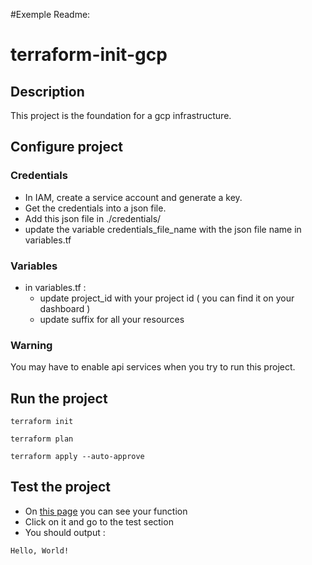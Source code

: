 #Exemple Readme:

# terraform-init-gcp

## Description

This project is the foundation for a gcp infrastructure.

## Configure project

### Credentials

- In IAM, create a service account and generate a key.
- Get the credentials into a json file.
- Add this json file in ./credentials/
- update the variable credentials_file_name with the json file name in variables.tf

### Variables

- in variables.tf :
    - update project_id with your project id ( you can find it on your dashboard )
    - update suffix for all your resources

### Warning

You may have to enable api services when you try to run this project.

## Run the project

```shell
terraform init
```

```shell
terraform plan
```

```shell
terraform apply --auto-approve
```

## Test the project

- On [this page](https://console.cloud.google.com/functions/list?env=gen1&cloudshell=false&hl=fr&project=gothic-state-294710&tab=testing) you can see your function
- Click on it and go to the test section
- You should output :

```text
Hello, World!
```